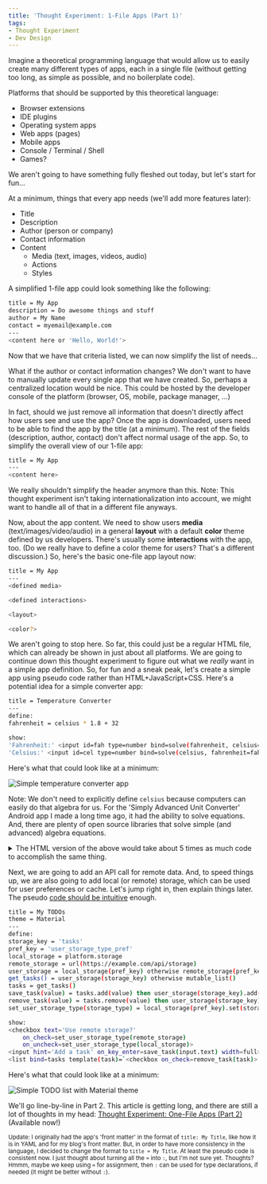 ```yaml
---
title: 'Thought Experiment: 1-File Apps (Part 1)'
tags:
- Thought Experiment
- Dev Design
---
```

Imagine a theoretical programming language that would allow us to easily create many different types of apps, each in a single file (without getting too long, as simple as possible, and no boilerplate code).

Platforms that should be supported by this theoretical language:
- Browser extensions
- IDE plugins
- Operating system apps
- Web apps (pages)
- Mobile apps
- Console / Terminal / Shell
- Games?

We aren't going to have something fully fleshed out today, but let's start for fun...

At a minimum, things that every app needs (we'll add more features later):
- Title
- Description
- Author (person or company)
- Contact information
- Content
    - Media (text, images, videos, audio)
    - Actions
    - Styles

A simplified 1-file app could look something like the following:

```bash
title = My App
description = Do awesome things and stuff
author = My Name
contact = myemail@example.com
---
<content here or 'Hello, World!'>
```

Now that we have that criteria listed, we can now simplify the list of needs...

What if the author or contact information changes? We don't want to have to manually update every single app that we have created. So, perhaps a centralized location would be nice. This could be hosted by the developer console of the platform (browser, OS, mobile, package manager, ...)

In fact, should we just remove all information that doesn't directly affect how users see and use the app? Once the app is downloaded, users need to be able to find the app by the title (at a minimum). The rest of the fields (description, author, contact) don't affect normal usage of the app. So, to simplify the overall view of our 1-file app:

```bash
title = My App
---
<content here>
```

We really shouldn't simplify the header anymore than this. Note: This thought experiment isn't taking internationalization into account, we might want to handle all of that in a different file anyways.

Now, about the app content. We need to show users **media** (text/images/video/audio) in a general **layout** with a default **color** theme defined by us developers. There's usually some **interactions** with the app, too. (Do we really have to define a color theme for users? That's a different discussion.) So, here's the basic one-file app layout now:

```bash
title = My App
---
<defined media>

<defined interactions>

<layout>

<color?>
```

We aren't going to stop here. So far, this could just be a regular HTML file, which can already be shown in just about all platforms. We are going to continue down this thought experiment to figure out what we _really_ want in a simple app definition. So, for fun and a sneak peak, let's create a simple app using pseudo code rather than HTML+JavaScript+CSS. Here's a potential idea for a simple converter app:

```bash
title = Temperature Converter
---
define:
fahrenheit = celsius * 1.8 + 32

show:
'Fahrenheit:' <input id=fah type=number bind=solve(fahrenheit, celsius=cel)>
'Celsius:' <input id=cel type=number bind=solve(celsius, fahrenheit=fah)>
```

Here's what that could look like at a minimum:

![Simple temperature converter app](../dev/2020-03-01-thought-experiment-one-file-apps--temperature-converter.png "Simple temperature converter app")

Note: We don't need to explicitly define `celsius` because computers can easily do that algebra for us. For the 'Simply Advanced Unit Converter' Android app I made a long time ago, it had the ability to solve equations. And, there are plenty of open source libraries that solve simple (and advanced) algebra equations.

<details>
  <summary>The HTML version of the above would take about 5 times as much code to accomplish the same thing.</summary>
  <pre>
&lt;h1>Temperature Converter&lt;/h1>
&lt;form action="/do-conversion.php">
  &lt;label for="fah">Fahrenheit:&lt;/label>
  &lt;input type="text" id="fah" name="fah">
  &lt;label for="cel">Celsius:&lt;/label>
  &lt;input type="text" id="cel" name="cel">
  &lt;input type="submit" value="Submit">
&lt;/form></pre>
</details>

Next, we are going to add an API call for remote data. And, to speed things up, we are also going to add local (or remote) storage, which can be used for user preferences or cache. Let's jump right in, then explain things later. The pseudo [code should be intuitive](./dev/2016-01-03-code-intuitiveness) enough.

```bash
title = My TODOs
theme = Material
---
define:
storage_key = 'tasks'
pref_key = 'user_storage_type_pref'
local_storage = platform.storage
remote_storage = url(https://example.com/api/storage)
user_storage = local_storage(pref_key) otherwise remote_storage(pref_key) otherwise local_storage
get_tasks() = user_storage(storage_key) otherwise mutable_list()
tasks = get_tasks()
save_task(value) = tasks.add(value) then user_storage(storage_key).add(value)
remove_task(value) = tasks.remove(value) then user_storage(storage_key).remove(value)
set_user_storage_type(storage_type) = local_storage(pref_key).set(storage_type) then remote_storage(pref_key).set(storage_type) then user_storage.update() then tasks.update()

show:
<checkbox text='Use remote storage?'
    on_check=set_user_storage_type(remote_storage)
    on_uncheck=set_user_storage_type(local_storage)>
<input hint='Add a task' on_key_enter=save_task(input.text) width=full>
<list bind=tasks template(task)=`<checkbox on_check=remove_task(task)> task`>
```

Here's what that could look like at a minimum:

![Simple TODO list with Material theme](../dev/2020-03-02-thought-experiment-one-file-apps--material-todo.png "Simple TODO list with Material theme")

We'll go line-by-line in Part 2. This article is getting long, and there are still a lot of thoughts in my head: [Thought Experiment: One-File Apps (Part 2)](./dev/2020-03-02-thought-experiment-one-file-apps--part-2) (Available now!)

<small>Update: I originally had the app's 'front matter' in the format of `title: My Title`, like how it is in YAML and for my blog's front matter. But, in order to have more consistency in the language, I decided to change the format to `title = My Title`. At least the pseudo code is consistent now. I just thought about turning all the `=` into `:`, but I'm not sure yet. Thoughts? Hmmm, maybe we keep using `=` for assignment, then `:` can be used for type declarations, if needed (it might be better without `:`).</small>
